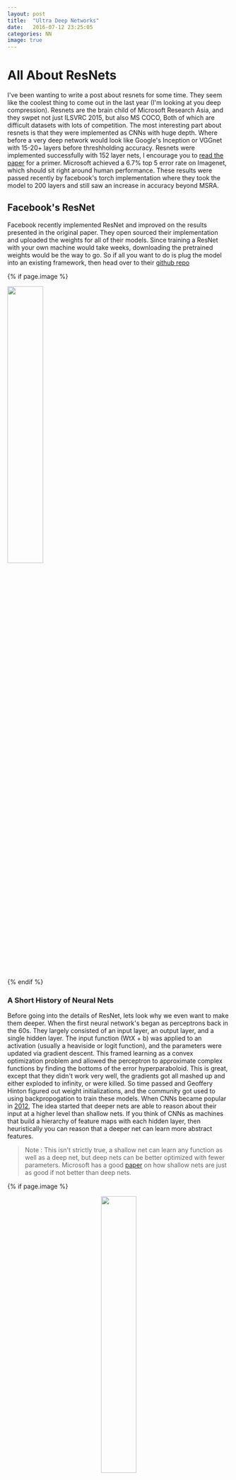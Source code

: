 ```yaml
---
layout: post
title:  "Ultra Deep Networks"
date:   2016-07-12 23:25:05
categories: NN
image: true
---
```

<!-- buffer -->

# All About ResNets

I've been wanting to write a post about resnets for some time. They seem like the coolest thing to come out in the last year (I'm looking at you deep compression). 
Resnets are the brain child of Microsoft Research Asia, and they swpet not just ILSVRC 2015, but also MS COCO, Both of which are difficult datasets with lots of competition. 
The most interesting part about resnets is that they were implemented as CNNs with huge depth. Where before a very deep network would look like Google's Inception or VGGnet with 15-20+
layers before threshholding accuracy. Resnets were implemented successfully with 152 layer nets, I encourage you to [read the paper](https://arxiv.org/abs/1512.03385) for a primer. 
Microsoft achieved a 6.7% top 5 error rate on Imagenet, which should sit right around human performance. These results were passed recently by facebook's torch implementation where
they took the model to 200 layers and still saw an increase in accuracy beyond MSRA. 

## Facebook's ResNet

Facebook recently implemented ResNet and improved on the results presented in the original paper. They open sourced their implementation and uploaded the weights for 
all of their models. Since training a ResNet with your own machine would take weeks, downloading the pretrained weights would be the way to go. So if all you want to do is 
plug the model into an existing framework, then head over to their [github repo](https://github.com/facebook/fb.resnet.torch)


{% if page.image %}
<div class="post-img">

<img class="img-responsive img-post" src=" {{site.baseurl}}/public/images/facebook_resnet_results.png " width="40%" height="40%" align="middle" />
</div>
{% endif %}


### A Short History of Neural Nets

Before going into the details of ResNet, lets look why we even want to make them deeper. 
When the first neural network's began as perceptrons back in the 60s. They largely consisted of an input layer, an output layer, and a single hidden layer. 
The input function (WtX + b) was applied to an activation (usually a heaviside or logit function), and the parameters were updated via gradient descent. 
This framed learning as a convex optimization problem and allowed the perceptron to approximate complex functions by finding the bottoms of the error hyperparaboloid. 
This is great, except that they didn't work very well, the gradients got all mashed up and either exploded to infinity, or were killed.  So time passed 
and Geoffery Hinton figured out weight initializations, and the community got used to using backpropogation to train these models.  When CNNs became popular in [2012](https://papers.nips.cc/paper/4824-imagenet-classification-with-deep-),
The idea started that deeper nets are able to reason about their input at a higher level than shallow nets. If you think of CNNs as machines that build a hierarchy of 
feature maps with each hidden layer, then heuristically you can reason that a deeper net can learn more abstract features. 

> Note : This isn't strictly true, a shallow net can learn any function as well as a deep net, but deep nets can be better optimized with fewer parameters. 
> Microsoft has a good [paper](https://arxiv.org/pdf/1312.6184.pdf) on how shallow nets are just as good if not better than deep nets. 


{% if page.image %}
<div class="post-img">
<p align="center">
<img class="img-responsive img-post" src=" {{site.baseurl}}/public/images/MLP.jpg " align="middle" width="40%" height="40%" />
</p>
</div>
{% endif %}

{% if page.image %}
<div class="post-img">
<p align="center">
<img class="img-responsive img-post" src=" {{site.baseurl}}/public/images/DNN.png " width="60%" height="60%" />
</p>
</div>
{% endif %}


